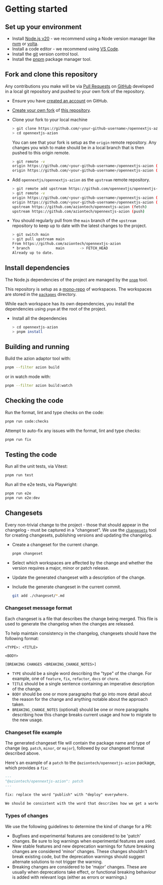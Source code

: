 # Getting started

## Set up your environment

- Install [Node.js v20](https://nodejs.dev/) - we recommend using a Node version manager like [nvm](https://github.com/nvm-sh/nvm) or [volta](https://volta.sh/).
- Install a code editor - we recommend using [VS Code](https://code.visualstudio.com/).
- Install the [git](https://git-scm.com/) version control tool.
- Install the [pnpm](https://pnpm.io/installation) package manager tool.

## Fork and clone this repository

Any contributions you make will be via [Pull Requests](https://docs.github.com/en/pull-requests/collaborating-with-pull-requests/proposing-changes-to-your-work-with-pull-requests/about-pull-requests) on [GitHub](https://github.com/) developed in a local git repository and pushed to your own fork of the repository.

- Ensure you have [created an account](https://docs.github.com/en/get-started/onboarding/getting-started-with-your-github-account) on GitHub.
- [Create your own fork](https://docs.github.com/en/get-started/quickstart/fork-a-repo) of [this repository](https://github.com/opennextjs/opennextjs-azion).
- Clone your fork to your local machine

  ```sh
  > git clone https://github.com/<your-github-username>/opennextjs-azion
  > cd opennextjs-azion
  ```

  You can see that your fork is setup as the `origin` remote repository.
  Any changes you wish to make should be in a local branch that is then pushed to this origin remote.

  ```sh
  > git remote -v
  origin https://github.com/<your-github-username>/opennextjs-azion (fetch)
  origin https://github.com/<your-github-username>/opennextjs-azion (push)
  ```

- Add `opennextjs/opennextjs-azion` as the `upstream` remote repository.

  ```sh
  > git remote add upstream https://github.com/opennextjs/opennextjs-azion
  > git remote -v
  origin https://github.com/<your-github-username>/opennextjs-azion (fetch)
  origin https://github.com/<your-github-username>/opennextjs-azion (push)
  upstream https://github.com/aziontech/opennextjs-azion (fetch)
  upstream https://github.com/aziontech/opennextjs-azion (push)
  ```

- You should regularly pull from the `main` branch of the `upstream` repository to keep up to date with the latest changes to the project.

  ```sh
  > git switch main
  > git pull upstream main
  From https://github.com/aziontech/opennextjs-azion
  * branch            main       -> FETCH_HEAD
  Already up to date.
  ```

## Install dependencies

The Node.js dependencies of the project are managed by the [`pnpm`](https://pnpm.io/) tool.

This repository is setup as a [mono-repo](https://pnpm.io/workspaces) of workspaces. The workspaces are stored in the [`packages`](https://github.com/aziontech/opennextjs-azion/tree/main/packages) directory.

While each workspace has its own dependencies, you install the dependencies using `pnpm` at the root of the project.

- Install all the dependencies

  ```sh
  > cd opennextjs-azion
  > pnpm install
  ```

## Building and running

Build the azion adaptor tool with:

```sh
pnpm --filter azion build
```

or in watch mode with:

```sh
pnpm --filter azion build:watch
```

## Checking the code

Run the format, lint and type checks on the code:

```sh
pnpm run code:checks
```

Attempt to auto-fix any issues with the format, lint and type checks:

```sh
pnpm run fix
```

## Testing the code

Run all the unit tests, via Vitest:

```sh
pnpm run test
```

Run all the e2e tests, via Playwright:

```sh
pnpm run e2e
pnpm run e2e:dev
```

## Changesets

Every non-trivial change to the project - those that should appear in the changelog - must be captured in a "changeset".
We use the [`changesets`](https://github.com/changesets/changesets/blob/main/README.md) tool for creating changesets, publishing versions and updating the changelog.

- Create a changeset for the current change.

  ```sh
  pnpm changeset
  ```

- Select which workspaces are affected by the change and whether the version requires a major, minor or patch release.
- Update the generated changeset with a description of the change.
- Include the generate changeset in the current commit.

  ```sh
  git add ./changeset/*.md
  ```

### Changeset message format

Each changeset is a file that describes the change being merged. This file is used to generate the changelog when the changes are released.

To help maintain consistency in the changelog, changesets should have the following format:

```text
<TYPE>: <TITLE>

<BODY>

[BREAKING CHANGES <BREAKING_CHANGE_NOTES>]
```

- `TYPE` should be a single word describing the "type" of the change. For example, one of `feature`, `fix`, `refactor`, `docs` or `chore`.
- `TITLE` should be a single sentence containing an imperative description of the change.
- `BODY` should be one or more paragraphs that go into more detail about the reason for the change and anything notable about the approach taken.
- `BREAKING_CHANGE_NOTES` (optional) should be one or more paragraphs describing how this change breaks current usage and how to migrate to the new usage.

### Changeset file example

The generated changeset file will contain the package name and type of change (eg. `patch`, `minor`, or `major`), followed by our changeset format described above.

Here's an example of a `patch` to the `@aziontech/opennextjs-azion` package, which provides a `fix`:

```md
---
"@aziontech/opennextjs-azion": patch
---

fix: replace the word "publish" with "deploy" everywhere.

We should be consistent with the word that describes how we get a worker to the edge. The command is `deploy`, so let's use that everywhere.
```

### Types of changes

We use the following guidelines to determine the kind of change for a PR:

- Bugfixes and experimental features are considered to be 'patch' changes. Be sure to log warnings when experimental features are used.
- New stable features and new deprecation warnings for future breaking changes are considered 'minor' changes. These changes shouldn't break existing code, but the deprecation warnings should suggest alternate solutions to not trigger the warning.
- Breaking changes are considered to be 'major' changes. These are usually when deprecations take effect, or functional breaking behaviour is added with relevant logs (either as errors or warnings.)
